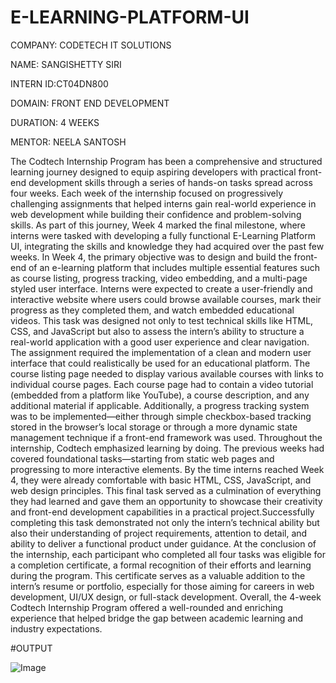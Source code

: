 # E-LEARNING-PLATFORM-UI

COMPANY: CODETECH IT SOLUTIONS

NAME: SANGISHETTY SIRI

INTERN ID:CT04DN800

DOMAIN: FRONT END DEVELOPMENT

DURATION: 4 WEEKS

MENTOR: NEELA SANTOSH

The Codtech Internship Program has been a comprehensive and structured learning journey designed to equip aspiring developers with practical front-end development skills through a series of hands-on tasks spread across four weeks. Each week of the internship focused on progressively challenging assignments that helped interns gain real-world experience in web development while building their confidence and problem-solving skills. As part of this journey, Week 4 marked the final milestone, where interns were tasked with developing a fully functional E-Learning Platform UI, integrating the skills and knowledge they had acquired over the past few weeks. In Week 4, the primary objective was to design and build the front-end of an e-learning platform that includes multiple essential features such as course listing, progress tracking, video embedding, and a multi-page styled user interface. Interns were expected to create a user-friendly and interactive website where users could browse available courses, mark their progress as they completed them, and watch embedded educational videos. This task was designed not only to test technical skills like HTML, CSS, and JavaScript but also to assess the intern’s ability to structure a real-world application with a good user experience and clear navigation.
  The assignment required the implementation of a clean and modern user interface that could realistically be used for an educational platform. The course listing page needed to display various available courses with links to individual course pages. Each course page had to contain a video tutorial (embedded from a platform like YouTube), a course description, and any additional material if applicable. Additionally, a progress tracking system was to be implemented—either through simple checkbox-based tracking stored in the browser’s local storage or through a more dynamic state management technique if a front-end framework was used.
  Throughout the internship, Codtech emphasized learning by doing. The previous weeks had covered foundational tasks—starting from static web pages and progressing to more interactive elements. By the time interns reached Week 4, they were already comfortable with basic HTML, CSS, JavaScript, and web design principles. This final task served as a culmination of everything they had learned and gave them an opportunity to showcase their creativity and front-end development capabilities in a practical project.Successfully completing this task demonstrated not only the intern’s technical ability but also their understanding of project requirements, attention to detail, and ability to deliver a functional product under guidance. At the conclusion of the internship, each participant who completed all four tasks was eligible for a completion certificate, a formal recognition of their efforts and learning during the program. This certificate serves as a valuable addition to the intern’s resume or portfolio, especially for those aiming for careers in web development, UI/UX design, or full-stack development. Overall, the 4-week Codtech Internship Program offered a well-rounded and enriching experience that helped bridge the gap between academic learning and industry expectations.

#OUTPUT

![Image](https://github.com/user-attachments/assets/dcde49b9-74e1-48ce-9d19-eaa25a2862db)
